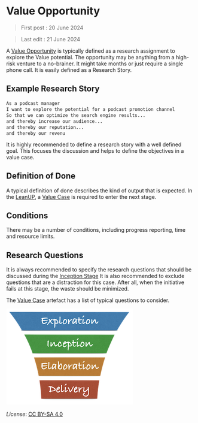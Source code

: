 # Value Opportunity

> First post : 20 June 2024

> Last edit : 21 June 2024

A [Value Opportunity][oppo] is typically defined as a research assignment to explore the Value potential. The opportunity may be anything from a high-risk venture to a no-brainer. It might take months or just require a single phone call. 
It is easily defined as a Research Story.

## Example Research Story

```
As a podcast manager
I want to explore the potential for a podcast promotion channel
So that we can optimize the search engine results...
and thereby increase our audience...
and thereby our reputation...
and thereby our revenu
```

It is highly recommended to define a research story with a well defined goal. This focuses the discussion and helps to define the objectives in a value case. 

## Definition of Done
A typical definition of done describes the kind of output that is expected. In the [LeanUP](/Overview/leanup.md), a [Value Case][valcase] is required to enter the next stage.

## Conditions
There may be a number of conditions, including progress reporting, time and resource limits. 

## Research Questions
It is always recommended to specify the research questions that should be discussed during the [Inception Stage][inception]
It is also recommended to exclude questions that are a distraction for this case. After all, when the initiative fails at this stage, the waste should be minimized.

The [Value Case][valcase] artefact has a list of typical questions to consider.

[<img src="/images/leanupLogo s.png" alt="drawing" class="center" width="338"/>](/Artefacts/overview.md)

*License*: [CC BY-SA 4.0](https://creativecommons.org/licenses/by-sa/4.0/deed.en)

[oppo]: /Deliverables/val-oppo.md
[inception]: /Stages/inception.md
[valcase]: /Artefacts/val-case.md
